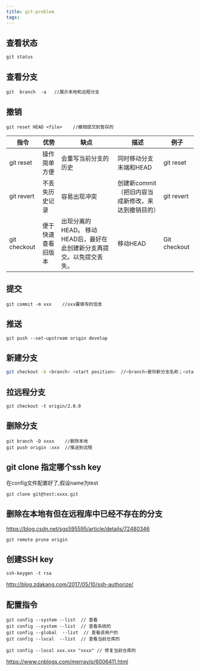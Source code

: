 ```yaml
---
title: git-problem
tags:
---
```


## 查看状态
```
git status
```
## 查看分支
```
git  branch  -a   //展示本地和远程分支
```
## 撤销
```
git reset HEAD <file>    //撤销提交到暂存的
```

| 指令           | 优势        | 缺点                                       | 描述                           | 例子                    |
| ------------ | --------- | ---------------------------------------- | ---------------------------- | --------------------- |
| git reset    | 操作简单方便    | 会重写当前分支的历史                               | 同时移动分支末端和HEAD                | git reset  <commit>   |
| git revert   | 不丢失历史记录   | 容易出现冲突                                   | 创建新commit（把旧内容当成新修改，来达到撤销目的） | git revert <commit>   |
| git checkout | 便于快速查看旧版本 | 出现分离的 HEAD。 移动HEAD后，最好在此创建新分支再提交。以免提交丢失。 | 移动HEAD                       | Git checkout <commit> |



## 提交

```
git commit -m xxx    //xxx要填写的信息
```
## 推送
```
git push --set-upstream origin develop
```

## 新建分支
```bash
git checkout -b <branch> <start position>  //<branch>是你新分支名称；<start position>是原分支提交的hash值
```

## 拉远程分支
```
git checkout -t origin/2.0.0
```

## 删除分支
```
git branch -D xxxx    //删除本地
git push origin :xxx  //推送到远程
```
## git clone 指定哪个ssh key
在config文件配置好了,假设name为test
```
git clone git@test:xxxx.git
```

## 删除在本地有但在远程库中已经不存在的分支

https://blog.csdn.net/sgs595595/article/details/72480346
```
git remote prune origin
```

## 创建SSH key
```
ssh-keygen -t rsa
```
http://blog.zdakang.com/2017/05/10/ssh-authorize/

## 配置指令
```
git config --system --list  // 查看
git config --system --list  // 查看系统的
git config --global  --list  // 查看该用户的
git config --local  --list  // 查看当前仓库的

git config --local xxx.xxx "xxxx" // 修复当前仓库的
```
https://www.cnblogs.com/merray/p/6006411.html